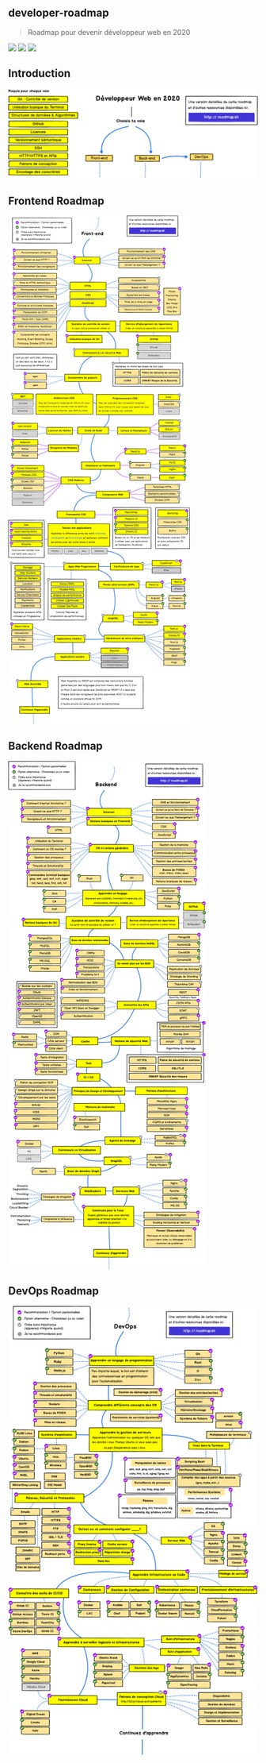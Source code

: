## developer-roadmap
> Roadmap pour devenir développeur web en 2020

[![](https://img.shields.io/badge/-Roadmaps%20-0a0a0a.svg?style=flat&colorA=0a0a0a)](http://roadmap.sh)
[![](https://img.shields.io/badge/-Guides-0a0a0a.svg?style=flat&colorA=0a0a0a)](http://roadmap.sh/guides)
[![](https://img.shields.io/badge/%E2%9D%A4-YouTube%20Channel-0a0a0a.svg?style=flat&colorA=0a0a0a)](https://www.youtube.com/channel/UCA0H2KIWgWTwpTFjSxp0now?sub_confirmation=1)

## Introduction

![](./img/intro-map.png)

## Frontend Roadmap

![](./img/frontend-map.png)

## Backend Roadmap

![](./img/backend-map.png)

## DevOps Roadmap

![](./img/devops-map.png)